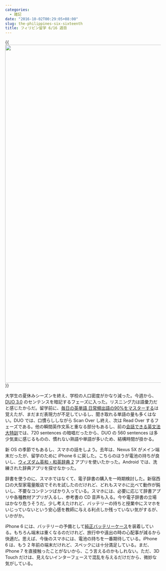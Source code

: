 ```yaml
---
categories:
  - 雑記
date: "2016-10-02T00:29:05+08:00"
slug: the-philippines-six-sixteenth
title: フィリピン留学 6/16 週目
---
```


{{<img alt="" src="/images/2016/10/the-philippines-six-sixteenth.jpg" width="1456" height="1092">}}

大学生の夏休みシーズンを終え、学校の人口密度がかなり減った。今週から、[DUO 3.0](http://www.amazon.co.jp/exec/obidos/ASIN/4900790052/rakuishi-22/ref=nosim/) のセンテンスを暗記するフェーズに入った。リスニング力は語彙力だと感じたからだ。留学前に、[毎日の英単語 日常頻出語の90%をマスターする](http://www.amazon.co.jp/exec/obidos/ASIN/4023312118/rakuishi-22/ref=nosim/)は覚えたが、まだまだ表現力が不足しているし、聞き取れる単語の量も多くはない。DUO では、口慣らししながら Scan Over し終え、次は Read Over するフェーズである。他の瞬間英作文系と重なる部分もあるし、前の[会話できる英文法大特訓](http://www.amazon.co.jp/exec/obidos/ASIN/4863921179/rakuishi-22/ref=nosim/)では、720 sentences の暗唱だったから、DUO の 560 sentences は多少気楽に感じるものの、慣れない熟語や単語が多いため、結構時間が掛かる。

新 OS の季節でもあるし、スマホの話をしよう。去年は、Nexus 5X がメイン端末だったが、留学のために iPhone 6 に戻した。こちらのほうが電池の持ちが良いし、[ウィズダム英和・和英辞典 2](https://itunes.apple.com/jp/app/u-izudamu-ying-he-he-ying/id586803362?mt=8) アプリを使いたかった。Android では、洗練された辞典アプリを探せなかった。

辞書を使うのに、スマホではなくて、電子辞書の購入を一時期検討した。新宿西口の大型家電量販店でそれを試したのだけれど、どれもスマホに比べて動作が鈍いし、不要なコンテンツばかり入っている。スマホには、必要に応じて辞書アプリや各種教材アプリが入るし、参考書の CD 音声も入る。今や電子辞書の立場はかなり危うそうだ。少し考えたけれど、バッテリーの持ちと授業中にスマホをいじっていないという安心感を教師に与える利点しか残っていない気がするが、いかがか。

iPhone 6 には、バッテリーの予備として[純正バッテリーケース](http://www.apple.com/shop/product/MGQL2LL/A/iphone-6s-smart-battery-case-charcoal-gray)を装着している。もちろん端末は重くなるのだけれど、旅行中や遠出の時の心配事が減るから快適だ。思えば、今後のスマホには、電池の持ちを一番期待している。iPhone 6 は、もう 2 年前の端末だけれど、スペックには十分満足している。まだ、iPhone 7 を直接触ったことがないから、こう言えるのかもしれない。ただ、3D Touch だけは、見えないインターフェースで混乱を与えるだけだから、微妙な気がしている。
